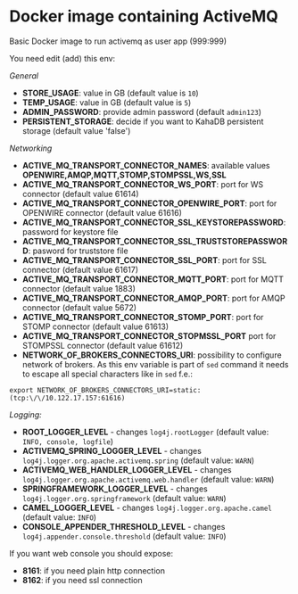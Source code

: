 # Docker image containing ActiveMQ
Basic Docker image to run activemq as user app (999:999)

You need edit (add) this env:

*General*

- **STORE_USAGE**: value in GB (default value is `10`)
- **TEMP_USAGE**: value in GB (default value is `5`)
- **ADMIN_PASSWORD**: provide admin password (default `admin123`)
- **PERSISTENT_STORAGE**: decide if you want to KahaDB persistent storage (default value 'false')

*Networking*

- **ACTIVE_MQ_TRANSPORT_CONNECTOR_NAMES**: available values **OPENWIRE,AMQP,MQTT,STOMP,STOMPSSL,WS,SSL**
- **ACTIVE_MQ_TRANSPORT_CONNECTOR_WS_PORT**: port for WS connector (default value 61614)
- **ACTIVE_MQ_TRANSPORT_CONNECTOR_OPENWIRE_PORT**: port for OPENWIRE connector (default value 61616)
- **ACTIVE_MQ_TRANSPORT_CONNECTOR_SSL_KEYSTOREPASSWORD**: password for keystore file
- **ACTIVE_MQ_TRANSPORT_CONNECTOR_SSL_TRUSTSTOREPASSWORD**: pasword for truststore file
- **ACTIVE_MQ_TRANSPORT_CONNECTOR_SSL_PORT**: port for SSL connector (default value 61617)
- **ACTIVE_MQ_TRANSPORT_CONNECTOR_MQTT_PORT**: port for MQTT connector (default value 1883)
- **ACTIVE_MQ_TRANSPORT_CONNECTOR_AMQP_PORT**: port for AMQP connector (default value 5672)
- **ACTIVE_MQ_TRANSPORT_CONNECTOR_STOMP_PORT**: port for STOMP connector (default value 61613)
- **ACTIVE_MQ_TRANSPORT_CONNECTOR_STOPMSSL_PORT** port for STOMPSSL connector (default value 61612)
- **NETWORK_OF_BROKERS_CONNECTORS_URI**: possibility to configure network of brokers. As this env variable is part of `sed` command it needs to escape all special characters like in `sed` f.e.:

```export NETWORK_OF_BROKERS_CONNECTORS_URI=static:(tcp:\/\/10.122.17.157:61616)```

*Logging:*

- **ROOT_LOGGER_LEVEL** - changes `log4j.rootLogger` (default value: `INFO, console, logfile`)
- **ACTIVEMQ_SPRING_LOGGER_LEVEL** - changes `log4j.logger.org.apache.activemq.spring` (default value: `WARN`)
- **ACTIVEMQ_WEB_HANDLER_LOGGER_LEVEL** - changes `log4j.logger.org.apache.activemq.web.handler` (default value: `WARN`)
- **SPRINGFRAMEWORK_LOGGER_LEVEL** - changes `log4j.logger.org.springframework` (default value: `WARN`)
- **CAMEL_LOGGER_LEVEL** - changes `log4j.logger.org.apache.camel` (default value: `INFO`)
- **CONSOLE_APPENDER_THRESHOLD_LEVEL** - changes `log4j.appender.console.threshold` (default value: `INFO`)

If you want web console you should expose:
- **8161**: if you need plain http connection
- **8162**: if you need ssl connection

